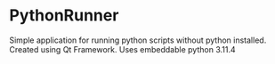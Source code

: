 # PythonRunner
Simple application for running python scripts without python installed. Created using Qt Framework. Uses embeddable python 3.11.4
